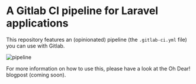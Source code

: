 # A Gitlab CI pipeline for Laravel applications

This repository features an (opinionated) pipeline (the `.gitlab-ci.yml` file) you can use with Gitlab.

![pipeline](https://raw.githubusercontent.com/ohdearapp/gitlab-ci-pipeline-for-laravel/master/pipeline.png)

For more information on how to use this, please have a look at the Oh Dear! blogpost (coming soon).